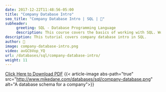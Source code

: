 ```yaml
---
date: 2017-12-22T11:48:56-05:00
title: "Company Database Intro"
seo_title: "Company Database Intro | SQL | 🦒"
subheader:
     greeting: SQL - Database Programming Language
     description: This course covers the basics of working with SQL. Work your way through the videos/articles and I'll teach you everything you need to know to interact with database management systems and create powerful relational databases!
description: This tutorial covers company database intro in SQL.
author: 🦒
image: company-database-intro.png
video: avGCbVop_YQ
url: /databases/sql/company-database-intro/
weight: 11
---
```


[Click Here to Download PDF](http://www.mikedane.com/databases/sql/company-database.pdf)
{{< article-image abs-path="true" src="http://www.mikedane.com/databases/sql/company-database.png" alt="A database schema for a company">}}

